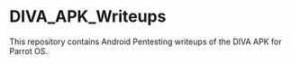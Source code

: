 # DIVA_APK_Writeups
This repository contains Android Pentesting writeups of the DIVA APK for Parrot OS. 
